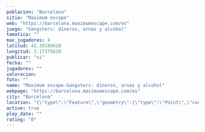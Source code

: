 ```yaml
---
poblacion: "Barcelona"
sitio: "Maximum escape"
web: "https://barcelona.maximumescape.com/es"
juego: "Gangsters: dineros, arnas y alcohol"
tematica: ""
max_jugadores: 4
latitud: 41.39189810
longitud: 2.17375610
publicar: "si"
fecha: ""
jugadores: ""
valoracion: 
foto: ""
name: "Maximum escape-Gangsters: dineros, arnas y alcohol"
webpage: "https://barcelona.maximumescape.com/es"
city: "Barcelona"
location: "{\"type\":\"Feature\",\"geometry\":{\"type\":\"Point\",\"coordinates\":[41.3918981,2.1737561]}}"
active: true
play_date: ""
rating: "0"
---
```

